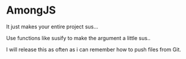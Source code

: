 # AmongJS

It just makes your entire project sus...

Use functions like susify to make the argument a little sus..

I will release this as often as i can remember how to push files from Git.
